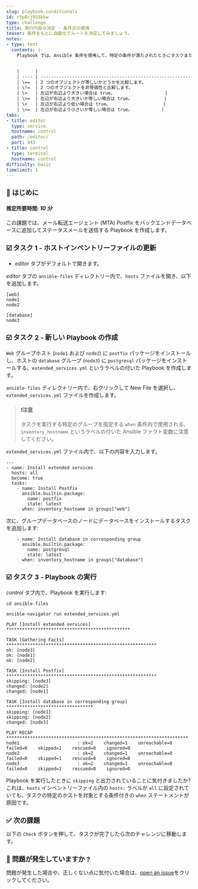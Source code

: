 ```yaml
---
slug: playbook-conditionals
id: r5p8cj955kkw
type: challenge
title: 実行内容の決定 - 条件式の使用
teaser: 条件をもとに自動化でルートを決定してみましょう。
notes:
- type: text
  contents: |-
    Playbook では、Ansible 条件を使用して、特定の条件が満たされたときにタスクまたはプレイを実行できます。条件を実装するには、`when` ステートメントを使用し、その後にテストする条件を指定する必要があります。条件は、次のような使用可能な演算子の 1 つを使用して表現されます


    |      |                                                                        |
    | ---- | ---------------------------------------------------------------------- |
    | \==  | 2 つのオブジェクトが等しいかどうかを比較します。                       |
    | \!=  | 2 つのオブジェクトを非等価性と比較します。                             |
    | \>   | 左辺が右辺より大きい場合は true。                   |
    | \>=  | 左辺が右辺より大きいか等しい場合は true。            |
    | \<   | 左辺が右辺より低い場合は true。                    |
    | \<=  | 左辺が右辺より小さいか等しい場合は true。           |
tabs:
- title: editor
  type: service
  hostname: control
  path: /editor/
  port: 443
- title: control
  type: terminal
  hostname: control
difficulty: basic
timelimit: 1
---
```

👋 はじめに
===
#### 推定所要時間: *10 分*<p>
この課題では、メール転送エージェント (MTA) Postfix をバックエンドデータベースに追加してステータスメールを送信する Playbook を作成します。

☑️ タスク 1 - ホストインベントリーファイルの更新
===
* *editor* タブがデフォルトで開きます。

*editor* タブの `ansible-files` ディレクトリー内で、`hosts` ファイルを開き、以下を追加します。

```
[web]
node1
node2

[database]
node3
```

☑️ タスク 2 - 新しい Playbook の作成
===

`Web` グループホスト (`node1` および `node2`) に `postfix` パッケージをインストールし、ホストの `database` グループ (`node3`) に `postgresql` パッケージをインストールする、`extended_services.yml` というラベルの付いた Playbook を作成します。

`ansible-files` ディレクトリー内で、右クリックして New File を選択し、`extended_services.yml` ファイルを作成します。

>### **❗️注意**
>タスクを実行する特定のグループを指定する `when` 条件内で使用される、`inventory_hostname` というラベルの付いた Ansible ファクト変数に注意してください。

`extended_services.yml` ファイル内で、以下の内容を入力します。

```
---
- name: Install extended services
  hosts: all
  become: true
  tasks:
    - name: Install Postfix
      ansible.builtin.package:
        name: postfix
        state: latest
      when: inventory_hostname in groups["web"]
```

次に、グループデータベースのノードにデータベースをインストールするタスクを追加します:

```
    - name: Install database in corresponding group
      ansible.builtin.package:
        name: postgresql
        state: latest
      when: inventory_hostname in groups["database"]
```

☑️ タスク 3 - Playbook の実行
===

*control* タブ内で、Playbook を実行します:

```
cd ansible-files
```
```
ansible-navigator run extended_services.yml
```

```
PLAY [Install extended services] ***********************************************

TASK [Gathering Facts] *********************************************************
ok: [node3]
ok: [node1]
ok: [node2]

TASK [Install Postfix] *********************************************************
skipping: [node3]
changed: [node2]
changed: [node1]

TASK [Install database in corresponding group] *********************************
skipping: [node1]
skipping: [node2]
changed: [node3]

PLAY RECAP *********************************************************************
node1                      : ok=2    changed=1    unreachable=0    failed=0    skipped=1    rescued=0    ignored=0
node2                      : ok=2    changed=1    unreachable=0    failed=0    skipped=1    rescued=0    ignored=0
node3                      : ok=2    changed=1    unreachable=0    failed=0    skipped=1    rescued=0    ignored=0
```

Playbook を実行したときに `skipping` と出力されていることに気付きましたか?
これは、`hosts` インベントリーファイル内の `hosts:` ラベルが `all` に設定されていても、タスクの特定のホストを対象とする条件付きの `when` ステートメントが原因です。

✅ 次の課題
===
以下の `Check` ボタンを押して、タスクが完了したら次のチャレンジに移動します。

🐛 問題が発生していますか ?
====

問題が発生した場合や、正しくない点に気付いた場合は、[open an issue](https://github.com/ansible/instruqt/issues/new?labels=writing-first-playbook&title=Issue+with+Writing+First+Playbook+slug+ID:+playbook-conditionals&assignees=rlopez133)をクリックしてください。

<style type="text/css" rel="stylesheet">
  .lightbox {
    display: none;
    position: fixed;
    justify-content: center;
    align-items: center;
    z-index: 999;
    top: 0;
    left: 0;
    right: 0;
    bottom: 0;
    padding: 1rem;
    background: rgba(0, 0, 0, 0.8);
    margin-left: auto;
    margin-right: auto;
    margin-top: auto;
    margin-bottom: auto;
  }
  .lightbox:target {
    display: flex;
  }
  .lightbox img {
    /* max-height: 100% */
    max-width: 60%;
    max-height: 60%;
  }
  img {
    display: block;
    margin-left: auto;
    margin-right: auto;
  }
  h1 {
    font-size: 18px;
  }
    h2 {
    font-size: 16px;
    font-weight: 600
  }
    h3 {
    font-size: 14px;
    font-weight: 600
  }
  p span {
    font-size: 14px;
  }
  ul li span {
    font-size: 14px
  }
</style>
